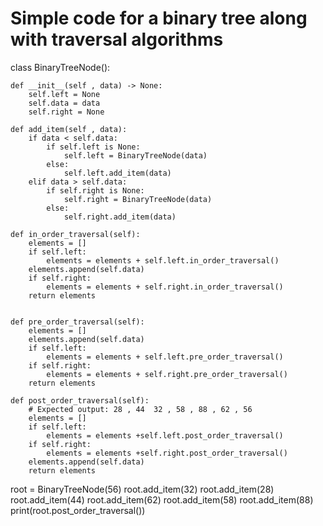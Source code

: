# Simple code for a binary tree along with traversal algorithms

class BinaryTreeNode():

    def __init__(self , data) -> None:
        self.left = None
        self.data = data
        self.right = None

    def add_item(self , data):
        if data < self.data:
            if self.left is None:
                self.left = BinaryTreeNode(data)
            else:
                self.left.add_item(data)
        elif data > self.data:
            if self.right is None:
                self.right = BinaryTreeNode(data)
            else:
                self.right.add_item(data)

    def in_order_traversal(self):
        elements = []
        if self.left:
            elements = elements + self.left.in_order_traversal()
        elements.append(self.data)
        if self.right:
            elements = elements + self.right.in_order_traversal()
        return elements
    

    def pre_order_traversal(self):
        elements = []
        elements.append(self.data)
        if self.left:
            elements = elements + self.left.pre_order_traversal()
        if self.right:
            elements = elements + self.right.pre_order_traversal()
        return elements
    
    def post_order_traversal(self):
        # Expected output: 28 , 44  32 , 58 , 88 , 62 , 56
        elements = []
        if self.left:
            elements = elements +self.left.post_order_traversal()
        if self.right:
            elements = elements +self.right.post_order_traversal()
        elements.append(self.data)
        return elements

root = BinaryTreeNode(56)
root.add_item(32)
root.add_item(28)
root.add_item(44)
root.add_item(62)
root.add_item(58)
root.add_item(88)
print(root.post_order_traversal())
